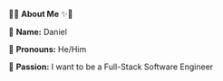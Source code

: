 🌟✨ **About Me** ✨🌟

👤 **Name:** Daniel  

🔹 **Pronouns:** He/Him 

🔹 **Passion:** I want to be a Full-Stack Software Engineer

